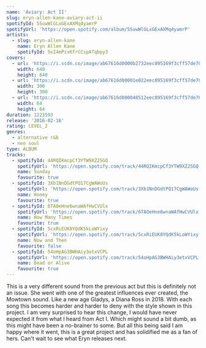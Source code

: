```yaml
---
name: 'Aviary: Act II'
slug: eryn-allen-kane-aviary-act-ii
spotifyId: 5SuwWlGLxGExAXMq4yamrP
spotifyUrl: 'https://open.spotify.com/album/5SuwWlGLxGExAXMq4yamrP'
artists:
  - slug: eryn-allen-kane
    name: Eryn Allen Kane
    spotifyId: 5xI4mPixKfrCCspATqbpy3
covers:
  - url: 'https://i.scdn.co/image/ab67616d0000b2732eec895169f3cff57de70535'
    width: 640
    height: 640
  - url: 'https://i.scdn.co/image/ab67616d00001e022eec895169f3cff57de70535'
    width: 300
    height: 300
  - url: 'https://i.scdn.co/image/ab67616d000048512eec895169f3cff57de70535'
    width: 64
    height: 64
duration: 1223593
release: '2016-02-16'
rating: LEVEL_2
genres:
  - alternative r&b
  - neo soul
type: ALBUM
tracks:
  - spotifyId: 44RQIKmcpCf3YTW9XZ2SGQ
    spotifyUrl: 'https://open.spotify.com/track/44RQIKmcpCf3YTW9XZ2SGQ'
    name: Sunday
    favourite: true
  - spotifyId: 3Xb1NnDGdtPQ17CgWAWoUs
    spotifyUrl: 'https://open.spotify.com/track/3Xb1NnDGdtPQ17CgWAWoUs'
    name: Honey
    favourite: true
  - spotifyId: 6TAOeHne6wnaWAfHwCVUlx
    spotifyUrl: 'https://open.spotify.com/track/6TAOeHne6wnaWAfHwCVUlx'
    name: How Many Times
    favourite: true
  - spotifyId: 5cxRiEUK8YQdK5kLoWYixy
    spotifyUrl: 'https://open.spotify.com/track/5cxRiEUK8YQdK5kLoWYixy'
    name: Now and Then
    favourite: false
  - spotifyId: 54oHpAG3BWHAiy3etxVCPL
    spotifyUrl: 'https://open.spotify.com/track/54oHpAG3BWHAiy3etxVCPL'
    name: Dead or Alive
    favourite: true
---
```

This is a very different sound from the previous act but this is definitely not an issue.
She went with one of the greatest influences ever created, the Mowtown sound. Like a new age
Gladys, a Diana Ross in 2018. With each song this becomes harder and harder to deny with
the style shown in this project. I am very surprised to hear this change, I would have
never expected it from what I heard from Act I. Which might sound a bit dumb, as this might
have been a no-brainer to some. But all this being said I am happy where it went, this is a
great project and has solidified me as a fan of hers. Can't wait to see what Eryn releases
next.

